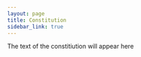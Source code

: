 ```yaml
---
layout: page
title: Constitution
sidebar_link: true
---
```

The text of the constitiution will appear here
